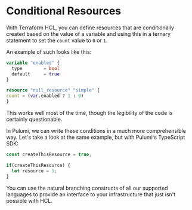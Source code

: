 # Conditional Resources

With Terraform HCL, you can define resources that are conditionally created based on the value of a variable and using this in a ternary statement to set the `count` value to `0` or `1`.

An example of such looks like this:

```terraform
variable "enabled" {
  type        = bool
  default     = true
}

resource "null_resource" "simple" {
count = (var.enabled ? 1 : 0)
}
```

This works well most of the time, though the legibility of the code is certainly questionable.

In Pulumi, we can write these conditions in a much more comprehensible way. Let's take a look at the same example, but with Pulumi's TypeScript SDK:

```typescript
const createThisResource = true;

if(createThisResource) {
  let resource = 1;
}
```

You can use the natural branching constructs of all our supported languages to provide an interface to your infrastructure that just isn't possible with HCL.
